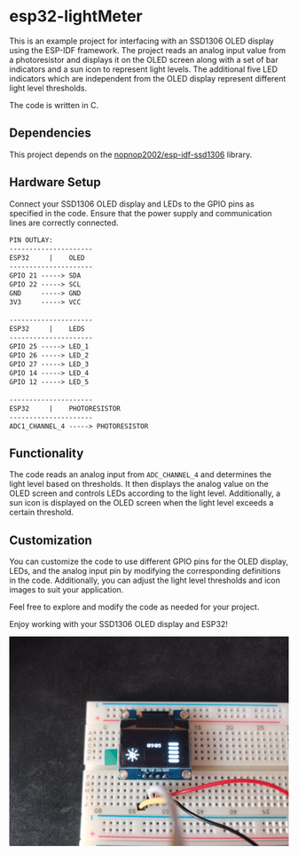 # esp32-lightMeter

This is an example project for interfacing with an SSD1306 OLED display using the ESP-IDF framework. The project reads an analog input value from a photoresistor and displays it on the OLED screen along with a set of bar indicators and a sun icon to represent light levels. The additional five LED indicators which are independent from the OLED display represent different light level thresholds.

The code is written in C.

## Dependencies

This project depends on the [nopnop2002/esp-idf-ssd1306](https://github.com/nopnop2002/esp-idf-ssd1306) library.

## Hardware Setup

Connect your SSD1306 OLED display and LEDs to the GPIO pins as specified in the code. Ensure that the power supply and communication lines are correctly connected.

```
PIN OUTLAY:
---------------------
ESP32     |    OLED
---------------------
GPIO 21 -----> SDA
GPIO 22 -----> SCL
GND     -----> GND
3V3     -----> VCC

---------------------
ESP32     |    LEDS
---------------------
GPIO 25 -----> LED_1
GPIO 26 -----> LED_2
GPIO 27 -----> LED_3
GPIO 14 -----> LED_4
GPIO 12 -----> LED_5

---------------------
ESP32     |    PHOTORESISTOR
---------------------
ADC1_CHANNEL_4 -----> PHOTORESISTOR
```

## Functionality

The code reads an analog input from `ADC_CHANNEL_4` and determines the light level based on thresholds. It then displays the analog value on the OLED screen and controls LEDs according to the light level. Additionally, a sun icon is displayed on the OLED screen when the light level exceeds a certain threshold.

## Customization

You can customize the code to use different GPIO pins for the OLED display, LEDs, and the analog input pin by modifying the corresponding definitions in the code. Additionally, you can adjust the light level thresholds and icon images to suit your application.

Feel free to explore and modify the code as needed for your project.

Enjoy working with your SSD1306 OLED display and ESP32!

![Project_In_Action](Example.jpg)
